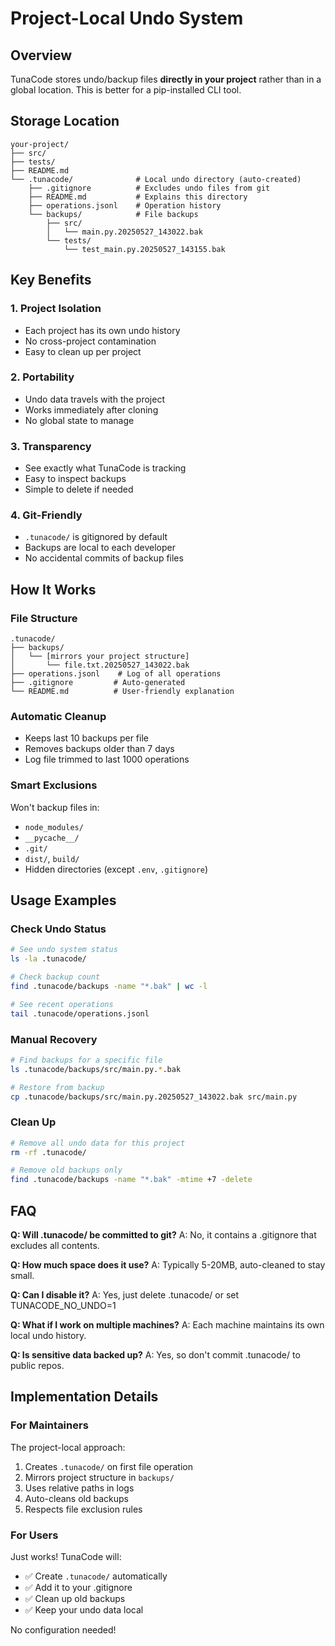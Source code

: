# Project-Local Undo System

## Overview

TunaCode stores undo/backup files **directly in your project** rather than in a global location. This is better for a pip-installed CLI tool.

## Storage Location

```
your-project/
├── src/
├── tests/
├── README.md
└── .tunacode/              # Local undo directory (auto-created)
    ├── .gitignore          # Excludes undo files from git
    ├── README.md           # Explains this directory
    ├── operations.jsonl    # Operation history
    └── backups/            # File backups
        ├── src/
        │   └── main.py.20250527_143022.bak
        └── tests/
            └── test_main.py.20250527_143155.bak
```

## Key Benefits

### 1. **Project Isolation**
- Each project has its own undo history
- No cross-project contamination
- Easy to clean up per project

### 2. **Portability**
- Undo data travels with the project
- Works immediately after cloning
- No global state to manage

### 3. **Transparency**
- See exactly what TunaCode is tracking
- Easy to inspect backups
- Simple to delete if needed

### 4. **Git-Friendly**
- `.tunacode/` is gitignored by default
- Backups are local to each developer
- No accidental commits of backup files

## How It Works

### File Structure
```
.tunacode/
├── backups/
│   └── [mirrors your project structure]
│       └── file.txt.20250527_143022.bak
├── operations.jsonl    # Log of all operations
├── .gitignore         # Auto-generated
└── README.md          # User-friendly explanation
```

### Automatic Cleanup
- Keeps last 10 backups per file
- Removes backups older than 7 days
- Log file trimmed to last 1000 operations

### Smart Exclusions
Won't backup files in:
- `node_modules/`
- `__pycache__/`
- `.git/`
- `dist/`, `build/`
- Hidden directories (except `.env`, `.gitignore`)

## Usage Examples

### Check Undo Status
```bash
# See undo system status
ls -la .tunacode/

# Check backup count
find .tunacode/backups -name "*.bak" | wc -l

# See recent operations
tail .tunacode/operations.jsonl
```

### Manual Recovery
```bash
# Find backups for a specific file
ls .tunacode/backups/src/main.py.*.bak

# Restore from backup
cp .tunacode/backups/src/main.py.20250527_143022.bak src/main.py
```

### Clean Up
```bash
# Remove all undo data for this project
rm -rf .tunacode/

# Remove old backups only
find .tunacode/backups -name "*.bak" -mtime +7 -delete
```

## FAQ

**Q: Will .tunacode/ be committed to git?**
A: No, it contains a .gitignore that excludes all contents.

**Q: How much space does it use?**
A: Typically 5-20MB, auto-cleaned to stay small.

**Q: Can I disable it?**
A: Yes, just delete .tunacode/ or set TUNACODE_NO_UNDO=1

**Q: What if I work on multiple machines?**
A: Each machine maintains its own local undo history.

**Q: Is sensitive data backed up?**
A: Yes, so don't commit .tunacode/ to public repos.

## Implementation Details

### For Maintainers

The project-local approach:
1. Creates `.tunacode/` on first file operation
2. Mirrors project structure in `backups/`
3. Uses relative paths in logs
4. Auto-cleans old backups
5. Respects file exclusion rules

### For Users

Just works! TunaCode will:
- ✅ Create `.tunacode/` automatically
- ✅ Add it to your .gitignore
- ✅ Clean up old backups
- ✅ Keep your undo data local

No configuration needed!
